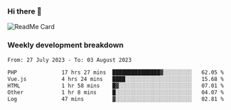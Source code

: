 ### Hi there 👋

<!--
**itzcy/itzcy** is a ✨ _special_ ✨ repository because its `README.md` (this file) appears on your GitHub profile.

Here are some ideas to get you started:

- 🔭 I’m currently working on ...
- 🌱 I’m currently learning ...
- 👯 I’m looking to collaborate on ...
- 🤔 I’m looking for help with ...
- 💬 Ask me about ...
- 📫 How to reach me: ...
- 😄 Pronouns: ...
- ⚡ Fun fact: ...
-->
![ReadMe Card](https://github-readme-stats.vercel.app/api?username=itzcy&show_icons=true&title_color=2d3198&icon_color=797cb8&text_color=24292e&bg_color=f6f8fa)

### Weekly development breakdown
<!--START_SECTION:waka-->

```txt
From: 27 July 2023 - To: 03 August 2023

PHP              17 hrs 27 mins  ███████████████▓░░░░░░░░░   62.05 %
Vue.js           4 hrs 24 mins   ████░░░░░░░░░░░░░░░░░░░░░   15.68 %
HTML             1 hr 58 mins    █▓░░░░░░░░░░░░░░░░░░░░░░░   07.01 %
Other            1 hr 8 mins     █░░░░░░░░░░░░░░░░░░░░░░░░   04.07 %
Log              47 mins         ▓░░░░░░░░░░░░░░░░░░░░░░░░   02.81 %
```

<!--END_SECTION:waka-->
